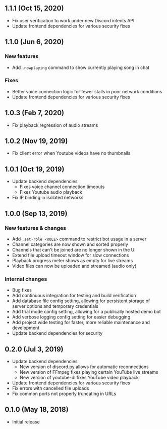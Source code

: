 ## 1.1.1 (Oct 15, 2020)

- Fix user verification to work under new Discord intents API
- Update frontend dependencies for various security fixes

## 1.1.0 (Jun 6, 2020)

### New features
- Add `.nowplaying` command to show currently playing song in chat

### Fixes
- Better voice connection logic for fewer stalls in poor network conditions
- Update frontend dependencies for various security fixes

## 1.0.3 (Feb 7, 2020)

- Fix playback regression of audio streams

## 1.0.2 (Nov 19, 2019)

- Fix client error when Youtube videos have no thumbnails

## 1.0.1 (Oct 19, 2019)

- Update backend dependencies
  - Fixes voice channel connection timeouts
  - Fixes Youtube audio playback
- Fix IP binding in isolated networks

## 1.0.0 (Sep 13, 2019)

### New features & changes
- Add `.set-role <ROLE>` command to restrict bot usage in a server
- Channel categories are now shown and sorted properly
- Channels that can't be joined are no longer shown in the UI
- Extend file upload timeout window for slow connections
- Playback progress meter shows as empty for live streams
- Video files can now be uploaded and streamed (audio only)

### Internal changes
- Bug fixes
- Add continuous integration for testing and build verification
- Add database file config setting, allowing for persistent storage of server options and temporary credentials
- Add trial mode config setting, allowing for a publically hosted demo bot
- Add verbose logging config setting for easier debugging
- Add project wide testing for faster, more reliable maintenance and development
- Update backend dependencies for security

## 0.2.0 (Jul 3, 2019)

- Update backend dependencies
  - New version of discord.py allows for automatic reconnections
  - New version of FFmpeg fixes playing certain YouTube live streams
  - New version of youtube-dl fixes YouTube video playback
- Update frontend dependencies for various security fixes
- Fix errors with cancelled file uploads
- Fix common ports not properly truncating in URLs

## 0.1.0 (May 18, 2018)

- Initial release
